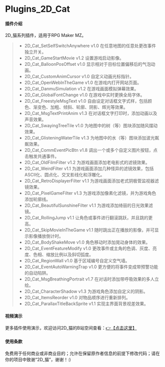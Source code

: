 # Plugins_2D_Cat

#### 插件介绍
2D_猫系列插件，适用于RPG Maker MZ。
> * 2D_Cat_SetSelfSwitchAnywhere v1.0 在任意地图的任意处更改事件独立开关。
> * 2D_Cat_GameStartMovie v1.2 设置游戏启动影像。
> * 2D_Cat_BalloonPosOffset v1.0 显示相对于目标位置偏移后的气泡动画。
> * 2D_Cat_CustomAnimCursor v1.0 自定义动画光标指针。
> * 2D_Cat_OpenWebInTheGame v1.0 在游戏内打开网站页面。
> * 2D_Cat_DanmuSimulation v1.2 在游戏画面模拟弹幕效果。
> * 2D_Cat_GlobalFontChange v1.0 在游戏中实时更换全局字体。
> * 2D_Cat_FreestyleMsgText v1.0 自由设定对话框文字式样，包括颜色、渐变色、加粗、倾斜、轮廓、阴影、辉光等效果。
> * 2D_Cat_MsgTextPrintAnim v1.3 在对话框文字打印时，添加动画以及声音效果。
> * 2D_Cat_SwayingTreeTile v1.0 为地图中的树（等）图块添加随风摆动效果。
> * 2D_Cat_GlisteningWaterTile v1.3 为地图中的水（等）图块添加波光粼粼效果。
> * 2D_Cat_CommEventPicBtn v1.8 调出一个或多个自定义图片按钮，点击触发共通事件。
> * 2D_Cat_OldFilmFilter v1.2 为游戏画面添加老电影式的滤镜效果。
> * 2D_Cat_WeirdFilter v1.1 为游戏画面添加几种怪异的滤镜效果，包括ASCII化、圆点化、交叉影线化和浮雕化。
> * 2D_Cat_RetroDisplayerFilter v1.1 为游戏画面添加老式阴极管监视器滤镜效果。
> * 2D_Cat_PixelGameFilter v1.3 为游戏添加像素化滤镜，并为游戏角色添加轮廓线。
> * 2D_Cat_BeautifulSunshineFilter v1.1 为游戏添加绮丽的日光效果滤镜。
> * 2D_Cat_RollingJump v1.1 让角色或事件进行翻滚跳跃，并且跳的更高。
> * 2D_Cat_SkipMovieInTheGame v1.1 随时跳出正在播放的影像，并可显示影像播放倒计时。
> * 2D_Cat_BodyShakeMove v1.0 角色移动时添加晃动身体的效果。
> * 2D_Cat_EventFeatureModify v1.0 更改事件或主角的色调、灰度、亮度、色相、缩放比例以及斜切弧度。
> * 2D_Cat_RegionWall v1.0 基于区域编号自定义空气墙。
> * 2D_Cat_EventAutoWarningTrap v1.0 更方便的将事件变成带预警功能的自动陷阱。
> * 2D_Cat_MsgBreathingPortrait v1.7 在对话时添加带呼吸效果的多人立绘。
> * 2D_Cat_CharacterShadow v1.3 为游戏角色添加自定义的阴影。
> * 2D_Cat_ItemsReorder v1.0 对物品顺序进行重新排列。
> * 2D_Cat_ParallaxTitleBackSprite v1.1 实现主界面背景视差效果。

#### 视频演示
更多插件使用演示，欢迎访问2D_猫的B站空间查看：[👉【点击这里】](https://space.bilibili.com/137028995/channel/seriesdetail?sid=248826&ctype=0)

#### 使用条款
免费用于任何商业或非商业目的；允许在保留原作者信息的前提下修改代码；请在你的项目中致谢“2D_猫”，谢谢！:)
